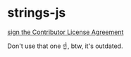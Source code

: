 strings-js
==========


<a href="https://www.clahub.com/agreements/fauxryan/strings-js">sign the Contributor License Agreement</a>

Don't use that one :point_up:, btw, it's outdated.
